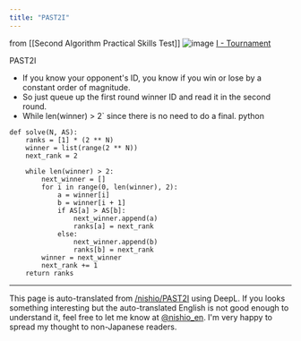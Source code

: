 ```yaml
---
title: "PAST2I"
---
```


from  [[Second Algorithm Practical Skills Test]]
![image](https://gyazo.com/edc8d1afb55b0c9082e68b8470ffa0e0/thumb/1000)
[I - Tournament](https://atcoder.jp/contests/past202004-open/tasks/past202004_i)

PAST2I
- If you know your opponent's ID, you know if you win or lose by a constant order of magnitude.
- So just queue up the first round winner ID and read it in the second round.
- While len(winner) > 2` since there is no need to do a final.
python

```
def solve(N, AS):
    ranks = [1] * (2 ** N)
    winner = list(range(2 ** N))
    next_rank = 2

    while len(winner) > 2:
        next_winner = []
        for i in range(0, len(winner), 2):
            a = winner[i]
            b = winner[i + 1]
            if AS[a] > AS[b]:
                next_winner.append(a)
                ranks[a] = next_rank
            else:
                next_winner.append(b)
                ranks[b] = next_rank
        winner = next_winner
        next_rank += 1
    return ranks
```



---
This page is auto-translated from [/nishio/PAST2I](https://scrapbox.io/nishio/PAST2I) using DeepL. If you looks something interesting but the auto-translated English is not good enough to understand it, feel free to let me know at [@nishio_en](https://twitter.com/nishio_en). I'm very happy to spread my thought to non-Japanese readers.